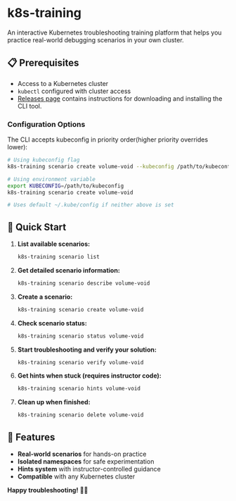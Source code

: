 # k8s-training

An interactive Kubernetes troubleshooting training platform that helps you practice real-world debugging scenarios in your own cluster.

## 📋 Prerequisites

- Access to a Kubernetes cluster
- `kubectl` configured with cluster access
- [Releases page](https://github.com/mbtamuli/k8s-training/releases) contains instructions for downloading and installing the CLI tool.

### Configuration Options

The CLI accepts kubeconfig in priority order(higher priority overrides lower):
```bash
# Using kubeconfig flag
k8s-training scenario create volume-void --kubeconfig /path/to/kubeconfig

# Using environment variable
export KUBECONFIG=/path/to/kubeconfig
k8s-training scenario create volume-void

# Uses default ~/.kube/config if neither above is set
```

## 🚀 Quick Start

1. **List available scenarios:**
   ```bash
   k8s-training scenario list
   ```

2. **Get detailed scenario information:**
   ```bash
   k8s-training scenario describe volume-void
   ```

3. **Create a scenario:**
   ```bash
   k8s-training scenario create volume-void
   ```

4. **Check scenario status:**
   ```bash
   k8s-training scenario status volume-void
   ```

5. **Start troubleshooting and verify your solution:**
   ```bash
   k8s-training scenario verify volume-void
   ```

6. **Get hints when stuck (requires instructor code):**
   ```bash
   k8s-training scenario hints volume-void
   ```

7. **Clean up when finished:**
   ```bash
   k8s-training scenario delete volume-void
   ```

## 🎯 Features

- **Real-world scenarios** for hands-on practice
- **Isolated namespaces** for safe experimentation
- **Hints system** with instructor-controlled guidance
- **Compatible** with any Kubernetes cluster

**Happy troubleshooting!** 🚢⚓
